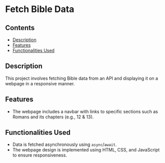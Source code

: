 # Fetch Bible Data

## Contents
- [Description](#description)
- [Features](#features)
- [Functionalities Used](#functionalities-used)

## Description
This project involves fetching Bible data from an API and displaying it on a webpage in a responsive manner.

## Features
- The webpage includes a navbar with links to specific sections such as Romans and its chapters (e.g., 12 & 13).

## Functionalities Used
- Data is fetched asynchronously using `async`/`await`.
- The webpage design is implemented using HTML, CSS, and JavaScript to ensure responsiveness.
